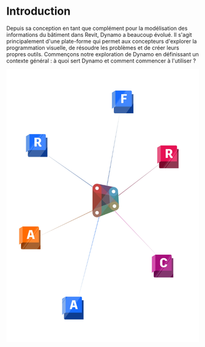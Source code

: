 # Introduction

Depuis sa conception en tant que complément pour la modélisation des informations du bâtiment dans Revit, Dynamo a beaucoup évolué. Il s'agit principalement d'une plate-forme qui permet aux concepteurs d'explorer la programmation visuelle, de résoudre les problèmes et de créer leurs propres outils. Commençons notre exploration de Dynamo en définissant un contexte général : à quoi sert Dynamo et comment commencer à l'utiliser ?

![Dynamo Ecosystem](<./images/intro dynamo cover.jpg>)

